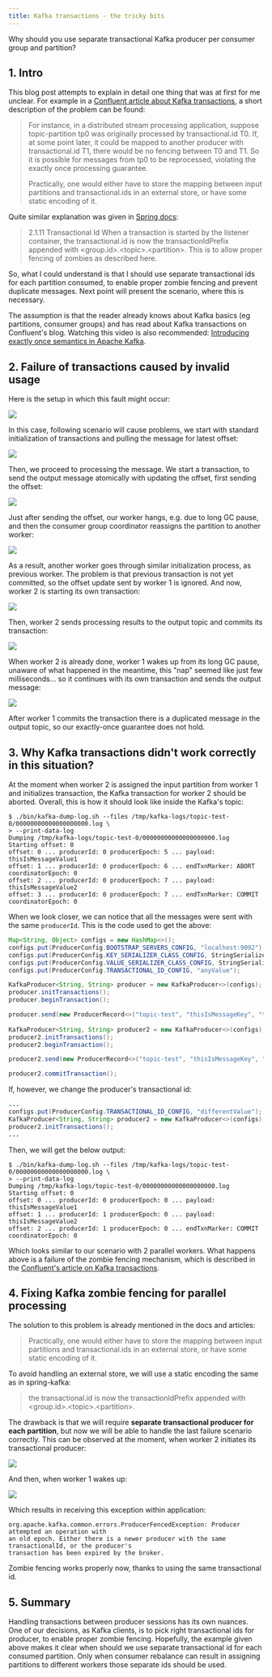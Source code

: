 ```yaml
---
title: Kafka transactions - the tricky bits
---
```

Why should you use separate transactional Kafka producer per consumer group and partition?

## 1. Intro

This blog post attempts to explain in detail one thing that was at first for me unclear. For example in a [Confluent article about Kafka transactions](https://www.confluent.io/blog/transactions-apache-kafka/), a short description of the problem can be found:

> For instance, in a distributed stream processing application, suppose topic-partition tp0 was originally processed by transactional.id T0. If, at some point later, it could be mapped to another producer with transactional.id T1, there would be no fencing between T0 and T1. So it is possible for messages from tp0 to be reprocessed, violating the exactly once processing guarantee.
>
> Practically, one would either have to store the mapping between input partitions and transactional.ids in an external store, or have some static encoding of it.

Quite similar explanation was given in [Spring docs](https://docs.spring.io/spring-kafka/reference/#transactional-id):

> 2.1.11 Transactional Id
> When a transaction is started by the listener container, the transactional.id is now the transactionIdPrefix appended with &lt;group.id&gt;.&lt;topic&gt;.&lt;partition&gt;. This is to allow proper fencing of zombies as described here.

So, what I could understand is that I should use separate transactional ids for each partition consumed, to enable proper zombie fencing and prevent duplicate messages. Next point will present the scenario, where this is necessary.

The assumption is that the reader already knows about Kafka basics (eg partitions, consumer groups) and has read about Kafka transactions on Confluent's blog. Watching this video is also recommended: [Introducing exactly once semantics in Apache Kafka](https://www.confluent.io/online-talk/introducing-exactly-once-semantics-in-apache-kafka/).

## 2. Failure of transactions caused by invalid usage

Here is the setup in which this fault might occur:

<img src="/images/2.0_diagram_v2.png" />

In this case, following scenario will cause problems, we start with standard initialization of transactions and pulling the message for latest offset:

<img src="/images/2.1_pull_msg.png" />

Then, we proceed to processing the message. We start a transaction, to send the output message atomically with updating the offset, first sending the offset:

<img src="/images/2.2_start_transaction_1.png" />

Just after sending the offset, our worker hangs, e.g. due to long GC pause, and then the consumer group coordinator reassigns the partition to another worker:

<img src="/images/2.3_rebalance.png" />

As a result, another worker goes through similar initialization process, as previous worker. The problem is that previous transaction is not yet committed, so the offset update sent by worker 1 is ignored. And now, worker 2 is starting its own transaction:

<img src="/images/2.4_start_transaction_2.png" />

Then, worker 2 sends processing results to the output topic and commits its transaction:

<img src="/images/2.5_wakes_up.png" />

When worker 2 is already done, worker 1 wakes up from its long GC pause, unaware of what happened in the meantime, this "nap" seemed like just few milliseconds... so it continues with its own transaction and sends the output message:

<img src="/images/2.6_duplicate_msg.png" />

After worker 1 commits the transaction there is a duplicated message in the output topic, so our exactly-once guarantee does not hold.

## 3. Why Kafka transactions didn't work correctly in this situation?

At the moment when worker 2 is assigned the input partition from worker 1 and initializes transaction, the Kafka transaction for worker 2 should be aborted. Overall, this is how it should look like inside the Kafka's topic:

```
$ ./bin/kafka-dump-log.sh --files /tmp/kafka-logs/topic-test-0/00000000000000000000.log \
> --print-data-log
Dumping /tmp/kafka-logs/topic-test-0/00000000000000000000.log
Starting offset: 0
offset: 0 ... producerId: 0 producerEpoch: 5 ... payload: thisIsMessageValue1
offset: 1 ... producerId: 0 producerEpoch: 6 ... endTxnMarker: ABORT coordinatorEpoch: 0
offset: 2 ... producerId: 0 producerEpoch: 7 ... payload: thisIsMessageValue2
offset: 3 ... producerId: 0 producerEpoch: 7 ... endTxnMarker: COMMIT coordinatorEpoch: 0
```

When we look closer, we can notice that all the messages were sent with the same `producerId`. This is the code used to get the above:

```Java
Map<String, Object> configs = new HashMap<>();
configs.put(ProducerConfig.BOOTSTRAP_SERVERS_CONFIG, "localhost:9092");
configs.put(ProducerConfig.KEY_SERIALIZER_CLASS_CONFIG, StringSerializer.class);
configs.put(ProducerConfig.VALUE_SERIALIZER_CLASS_CONFIG, StringSerializer.class);
configs.put(ProducerConfig.TRANSACTIONAL_ID_CONFIG, "anyValue");

KafkaProducer<String, String> producer = new KafkaProducer<>(configs);
producer.initTransactions();
producer.beginTransaction();

producer.send(new ProducerRecord<>("topic-test", "thisIsMessageKey", "thisIsMessageValue1")).get();
        
KafkaProducer<String, String> producer2 = new KafkaProducer<>(configs);
producer2.initTransactions();
producer2.beginTransaction();

producer2.send(new ProducerRecord<>("topic-test", "thisIsMessageKey", "thisIsMessageValue2")).get();

producer2.commitTransaction();
```

If, however, we change the producer's transactional id:

```Java
...
configs.put(ProducerConfig.TRANSACTIONAL_ID_CONFIG, "differentValue");
KafkaProducer<String, String> producer2 = new KafkaProducer<>(configs);
producer2.initTransactions();
...
```

Then, we will get the below output:

```
$ ./bin/kafka-dump-log.sh --files /tmp/kafka-logs/topic-test-0/00000000000000000000.log \
> --print-data-log
Dumping /tmp/kafka-logs/topic-test-0/00000000000000000000.log
Starting offset: 0
offset: 0 ... producerId: 0 producerEpoch: 0 ... payload: thisIsMessageValue1
offset: 1 ... producerId: 1 producerEpoch: 0 ... payload: thisIsMessageValue2
offset: 2 ... producerId: 1 producerEpoch: 0 ... endTxnMarker: COMMIT coordinatorEpoch: 0
```
<!--
$ ./bin/kafka-dump-log.sh --files /tmp/kafka-logs/topic-test-0/00000000000000000000.log --print-data-log
Dumping /tmp/kafka-logs/topic-test-0/00000000000000000000.log
Starting offset: 0
offset: 0 position: 0 CreateTime: 1555164281457 isvalid: true keysize: 16 valuesize: 19 magic: 2 compresscodec: NONE producerId: 0 producerEpoch: 0 sequence: 0 isTransactional: true headerKeys: [] key: thisIsMessageKey payload: thisIsMessageValue1
offset: 1 position: 103 CreateTime: 1555164281695 isvalid: true keysize: 16 valuesize: 19 magic: 2 compresscodec: NONE producerId: 1 producerEpoch: 0 sequence: 0 isTransactional: true headerKeys: [] key: thisIsMessageKey payload: thisIsMessageValue2
offset: 2 position: 206 CreateTime: 1555164281755 isvalid: true keysize: 4 valuesize: 6 magic: 2 compresscodec: NONE producerId: 1 producerEpoch: 0 sequence: -1 isTransactional: true headerKeys: [] endTxnMarker: COMMIT coordinatorEpoch: 0
-->

Which looks similar to our scenario with 2 parallel workers. What happens above is a failure of the zombie fencing mechanism, which is described in the [Confluent's article on Kafka transactions](https://www.confluent.io/blog/transactions-apache-kafka/).

## 4. Fixing Kafka zombie fencing for parallel processing

The solution to this problem is already mentioned in the docs and articles:

> Practically, one would either have to store the mapping between input partitions and transactional.ids in an external store, or have some static encoding of it.

To avoid handling an external store, we will use a static encoding the same as in spring-kafka:

> the transactional.id is now the transactionIdPrefix appended with &lt;group.id&gt;.&lt;topic&gt;.&lt;partition&gt;.

The drawback is that we will require **separate transactional producer for each partition**, but now we will be able to handle the last failure scenario correctly. This can be observed at the moment, when worker 2 initiates its transactional producer:

<img src="/images/4.0_abort.png" />

And then, when worker 1 wakes up:

<img src="/images/4.1_fenced.png" />

Which results in receiving this exception within application:

```
org.apache.kafka.common.errors.ProducerFencedException: Producer attempted an operation with 
an old epoch. Either there is a newer producer with the same transactionalId, or the producer's 
transaction has been expired by the broker.
```

Zombie fencing works properly now, thanks to using the same transactional id.

## 5. Summary

Handling transactions between producer sessions has its own nuances. One of our decisions, as Kafka clients, is to pick right transactional ids for producer, to enable proper zombie fencing. Hopefully, the example given above makes it clear when should we use separate transactional id for each consumed partition. Only when consumer rebalance can result in assigning partitions to different workers those separate ids should be used.

